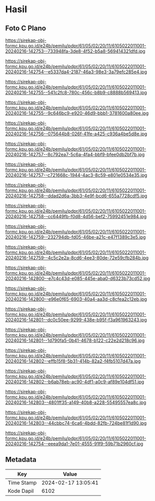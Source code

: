 # Hasil

## Foto C Plano

https://sirekap-obj-formc.kpu.go.id/e24b/pemilu/pdpr/61/05/02/20/11/6105022011001-20240216-142753--733948fa-3de8-4f52-b5a8-569414321dfd.jpg

https://sirekap-obj-formc.kpu.go.id/e24b/pemilu/pdpr/61/05/02/20/11/6105022011001-20240216-142754--e5337da4-2187-46a3-98e3-3a79efc285e4.jpg

https://sirekap-obj-formc.kpu.go.id/e24b/pemilu/pdpr/61/05/02/20/11/6105022011001-20240216-142755--541c2fc8-780c-456c-b8b9-c8888b569413.jpg

https://sirekap-obj-formc.kpu.go.id/e24b/pemilu/pdpr/61/05/02/20/11/6105022011001-20240216-142755--9c646bc9-e920-46d9-bbb1-3781600a80ee.jpg

https://sirekap-obj-formc.kpu.go.id/e24b/pemilu/pdpr/61/05/02/20/11/6105022011001-20240216-142756--075644b8-026f-41fe-a425-c936a4be5d8e.jpg

https://sirekap-obj-formc.kpu.go.id/e24b/pemilu/pdpr/61/05/02/20/11/6105022011001-20240216-142757--8c792ea7-5c6a-4fa4-bbf9-bfee0db2bf7b.jpg

https://sirekap-obj-formc.kpu.go.id/e24b/pemilu/pdpr/61/05/02/20/11/6105022011001-20240216-142757--c721668c-1944-4ac3-8c59-e801e0534e35.jpg

https://sirekap-obj-formc.kpu.go.id/e24b/pemilu/pdpr/61/05/02/20/11/6105022011001-20240216-142758--ddad2d6a-3bb3-4e9f-bcd6-655a7728cdf5.jpg

https://sirekap-obj-formc.kpu.go.id/e24b/pemilu/pdpr/61/05/02/20/11/6105022011001-20240216-142758--cc6449fb-f0d8-4d56-bef2-75992451e984.jpg

https://sirekap-obj-formc.kpu.go.id/e24b/pemilu/pdpr/61/05/02/20/11/6105022011001-20240216-142759--232794db-fd05-46be-a21c-e47f1389c3e5.jpg

https://sirekap-obj-formc.kpu.go.id/e24b/pemilu/pdpr/61/05/02/20/11/6105022011001-20240216-142759--4c5c2e2a-8cd6-4ee3-80de-72e59cfb284b.jpg

https://sirekap-obj-formc.kpu.go.id/e24b/pemilu/pdpr/61/05/02/20/11/6105022011001-20240216-142800--e7c4c43d-e085-445e-aba0-d6323b73cd52.jpg

https://sirekap-obj-formc.kpu.go.id/e24b/pemilu/pdpr/61/05/02/20/11/6105022011001-20240216-142800--e96e0f65-6903-40a4-aa3d-c8cfea2c12eb.jpg

https://sirekap-obj-formc.kpu.go.id/e24b/pemilu/pdpr/61/05/02/20/11/6105022011001-20240216-142801--dc0c50ee-9299-438e-b95f-f3a961963243.jpg

https://sirekap-obj-formc.kpu.go.id/e24b/pemilu/pdpr/61/05/02/20/11/6105022011001-20240216-142801--1d790fa5-0b41-4678-b122-c22e2d218c96.jpg

https://sirekap-obj-formc.kpu.go.id/e24b/pemilu/pdpr/61/05/02/20/11/6105022011001-20240216-142802--effb15f8-5b31-414b-82a2-f4fb5107d47a.jpg

https://sirekap-obj-formc.kpu.go.id/e24b/pemilu/pdpr/61/05/02/20/11/6105022011001-20240216-142802--b6ab78eb-ac90-4df1-a0c9-af89e104df51.jpg

https://sirekap-obj-formc.kpu.go.id/e24b/pemilu/pdpr/61/05/02/20/11/6105022011001-20240216-142803--4801ff35-a149-40b8-a228-55495557ea8c.jpg

https://sirekap-obj-formc.kpu.go.id/e24b/pemilu/pdpr/61/05/02/20/11/6105022011001-20240216-142803--44cbbc74-6ca6-4bdd-82fb-724be81f1d90.jpg

https://sirekap-obj-formc.kpu.go.id/e24b/pemilu/pdpr/61/05/02/20/11/6105022011001-20240216-142754--eeea9da1-7e01-4555-91f9-59b71b2960cf.jpg


## Metadata

| Key        | Value               |
| ---------- | ------------------- |
| Time Stamp | 2024-02-17 13:05:41 |
| Kode Dapil | 6102                |



